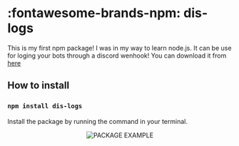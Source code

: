 # :fontawesome-brands-npm: dis-logs

This is my first npm package! I was in my way to learn node.js.
It can be use for loging your bots through a discord wenhook! You can download it from [​here​](https://www.npmjs.com/package/dis-logs) 

## ​How to install
### ​`npm install dis-logs` 
​Install the package by running the command in your terminal.

<center>
<img src="https://cdn.discordapp.com/attachments/905017554794332201/951110937346191380/unknown.png" alt="PACKAGE EXAMPLE" />
</center>
